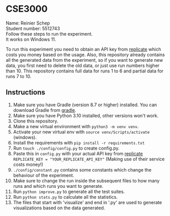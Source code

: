 # CSE3000

Name: Reinier Schep<br>
Student number: 5512743<br>
Follow these steps to run the experiment.<br>
It works on Windows 11. <br>

To run this experiment you need to obtain an API key from [replicate](https://replicate.com/)
which costs you money based on the usage. Also, this repository already contains all the generated data from the experiment,
so if you want to generate new data, you first need to delete the old data, or just use run numbers higher than 10. 
This repository contains full data for runs 1 to 6 and partial data for runs 7 to 10. 

## Instructions

1. Make sure you have Gradle (version 8.7 or higher) installed. You can download Gradle from [gradle](https://gradle.org/install/).
1. Make sure you have Python 3.10 installed, other versions won't work. 
1. Clone this repository. 
1. Make a new virtual environment with `python3 -m venv venv`. 
1. Activate your new virtual env with `source venv/Scripts/activate` (windows).
1. Install the requirements with `pip install -r requirements.txt`
1. Run `touch ./config/config.py` to create config.py.
1. Paste this in `config.py` with your actual API key from [replicate](https://replicate.com/)  \
`REPLICATE_KEY = "YOUR_REPLICATE_API_KEY"` (Making use of their service costs money!)
2. `./config/constant.py` contains some constants which change the behaviour of the experiment. 
3. Make sure to change the run inside the subsequent files to how many runs and which runs you want to generate.
1. Run ```python improve.py``` to generate all the test suites.
2. Run ```python stats.py``` to calculate all the statistics.
3. The files that start with 'visualize' and end in '.py' are used to generate visualizations based on the data generated.

